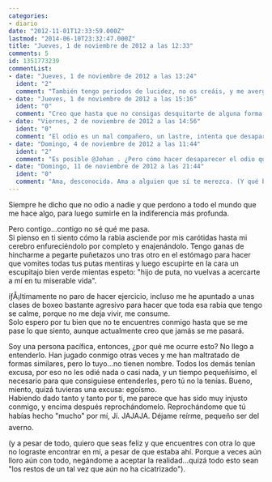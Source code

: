 ```yaml
---
categories:
- diario
date: "2012-11-01T12:33:59.000Z"
lastmod: "2014-06-10T23:32:47.000Z"
title: "Jueves, 1 de noviembre de 2012 a las 12:33"
comments: 5
id: 1351773239
commentList:
- date: "Jueves, 1 de noviembre de 2012 a las 13:24"
  ident: "2"
  comment: "También tengo periodos de lucidez, no os creáis, y me avergí¼enzo de lo que pienso o siento en los otros."
- date: "Jueves, 1 de noviembre de 2012 a las 15:16"
  ident: "0"
  comment: "Creo que hasta que no consigas desquitarte de alguna forma ocntra la persona que te jodió de esa forma no dejaras de sentir ese odio y esa rabia. Aunque puede que me equivoque y en un mes se te haya pasado."
- date: "Viernes, 2 de noviembre de 2012 a las 14:56"
  ident: "0"
  comment: "El odio es un mal compañero, un lastre, intenta que desaparezca."
- date: "Domingo, 4 de noviembre de 2012 a las 11:44"
  ident: "2"
  comment: "Es posible @Johan . ¿Pero cómo hacer desaparecer el odio que se siente por una persona que fue únicamente egoísta contigo? ¿Que solo pensaba en sí misma?\nY lo más importante, que te prometía una semana que te amaba y necesitaba y a la siguiente pasa de ti porque acaba de conocer a otra chica cualquiera..."
- date: "Domingo, 11 de noviembre de 2012 a las 21:44"
  ident: "0"
  comment: "Ama, desconocida. Ama a alguien que sí te merezca. (Y qué bonito me ha quedado, oye). Espero que a fecha de hoy ya se te haya pasado el cabreo y seas feliz."
---
```


Siempre he dicho que no odio a nadie y que perdono a todo el mundo que me hace algo, para luego sumirle en la indiferencia más profunda.  
  
Pero contigo...contigo no sé qué me pasa.   
Si pienso en ti siento cómo la rabia asciende por mis carótidas hasta mi cerebro enfureciéndolo por completo y enajenándolo. Tengo ganas de hincharme a pegarte puñetazos uno tras otro en el estómago para hacer que vomites todas tus putas mentiras y luego escupirte en la cara un escupitajo bien verde mientas espeto: "hijo de puta, no vuelvas a acercarte a mí en tu miserable vida".  
  
íƒÅ¡ltimamente no paro de hacer ejercicio, incluso me he apuntado a unas clases de boxeo bastante agresivo para hacer que toda esa rabia que tengo se calme, porque no me deja vivir, me consume.  
Solo espero por tu bien que no te encuentres conmigo hasta que se me pase lo que siento, aunque actualmente creo que jamás se me pasará.  
  
Soy una persona pacífica, entonces, ¿por qué me ocurre esto? No llego a entenderlo. Han jugado conmigo otras veces y me han maltratado de formas similares, pero lo tuyo...no tienen nombre. Todos los demás tenían excusa, por eso no les odié nada o casi nada, y un tiempo pequeñísimo, el necesario para que consiguiese entenderles, pero tú no la tenías. Bueno, miento, quizá tuvieras una excusa: egoísmo.  
Habiendo dado tanto y tanto por ti, me parece que has sido muy injusto conmigo, y encima después reprochándomelo. Reprochándome que tú habías hecho "mucho" por mí, Jí. JAJAJA. Déjame reírme, pequeño ser del averno.  
  
(y a pesar de todo, quiero que seas feliz y que encuentres con otra lo que no lograste encontrar en mí, a pesar de que estaba ahí. Porque a veces aún lloro aún con todo, negándome a aceptar la realidad...quizá todo esto sean "los restos de un tal vez que aún no ha cicatrizado").
